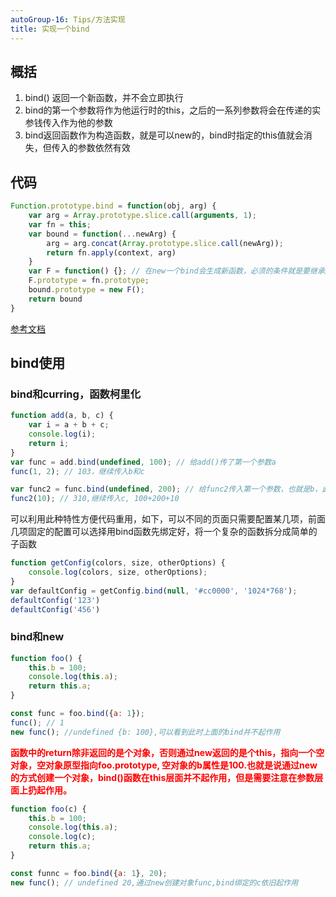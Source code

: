 ```yaml
---
autoGroup-16: Tips/方法实现
title: 实现一个bind
---
```



## 概括

1. bind() 返回一个新函数，并不会立即执行
2. bind的第一个参数将作为他运行时的this，之后的一系列参数将会在传递的实参钱传入作为他的参数
3. bind返回函数作为构造函数，就是可以new的，bind时指定的this值就会消失，但传入的参数依然有效 


## 代码

```js
Function.prototype.bind = function(obj, arg) {
    var arg = Array.prototype.slice.call(arguments, 1);
    var fn = this;
    var bound = function(...newArg) {
        arg = arg.concat(Array.prototype.slice.call(newArg));
        return fn.apply(context, arg)
    }
    var F = function() {}; // 在new一个bind会生成新函数，必须的条件就是要继承原函数的原型，因此...
    F.prototype = fn.prototype;
    bound.prototype = new F();
    return bound
}
```

[参考文档](https://www.cnblogs.com/goloving/p/9380076.html)

## bind使用

### bind和curring，函数柯里化

```js
function add(a, b, c) {
    var i = a + b + c;
    console.log(i);
    return i;
}
var func = add.bind(undefined, 100); // 给add()传了第一个参数a
func(1, 2); // 103，继续传入b和c

var func2 = func.bind(undefined, 200); // 给func2传入第一个参数，也就是b，此前func已有参数a =100
func2(10); // 310,继续传入c, 100+200+10
```
可以利用此种特性方便代码重用，如下，可以不同的页面只需要配置某几项，前面几项固定的配置可以选择用bind函数先绑定好，将一个复杂的函数拆分成简单的子函数

```js
function getConfig(colors, size, otherOptions) {
    console.log(colors, size, otherOptions);
}
var defaultConfig = getConfig.bind(null, '#cc0000', '1024*768');
defaultConfig('123')
defaultConfig('456')
```
### bind和new

```js
function foo() {
    this.b = 100;
    console.log(this.a);
    return this.a;
}

const func = foo.bind({a: 1});
func(); // 1
new func(); //undefined {b: 100},可以看到此时上面的bind并不起作用
```
<span style="color: red">**函数中的return除非返回的是个对象，否则通过new返回的是个this，指向一个空对象，空对象原型指向foo.prototype, 空对象的b属性是100.也就是说通过new的方式创建一个对象，bind()函数在this层面并不起作用，但是需要注意在参数层面上扔起作用。**</span>

```js
function foo(c) {
    this.b = 100;
    console.log(this.a);
    console.log(c);
    return this.a;
}

const funnc = foo.bind({a: 1}, 20);
new func(); // undefined 20,通过new创建对象func,bind绑定的c依旧起作用
```